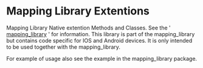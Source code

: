 # Mapping Library Extentions

Mapping Library Native extention Methods and Classes. See the '
[mapping_library](https://pub.dev/packages/mapping_library) ' for
information. This library is part of the mapping_library but contains
code specific for IOS and Android devices. It is only intended to be
used together with the mapping_library.

For example of usage also see the example in the mapping_library
package.

